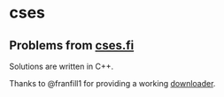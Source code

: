 # cses

## Problems from [cses.fi](https://cses.fi/)

Solutions are written in C++.

Thanks to @franfill1 for providing a working [downloader](https://github.com/franfill1/cses.fi-solutions/blob/master/cses_downloader.py).

